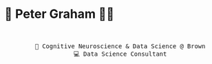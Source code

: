 # 🌄 Peter Graham 🏄‍♂️

<div align="center">
<br>
<pre>
    💼 Cognitive Neuroscience & Data Science @ Brown
    💻 Data Science Consultant
</pre>
<br>
<div></div>
